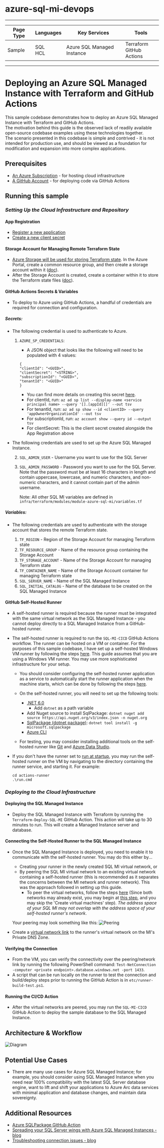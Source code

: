 # azure-sql-mi-devops

---

| Page Type | Languages    | Key Services               | Tools                         |
| --------- | ------------ | -------------------------- | ----------------------------- |
| Sample    | SQL <br> HCL | Azure SQL Managed Instance | Terraform <br> GitHub Actions |

---

# Deploying an Azure SQL Managed Instance with Terraform and GitHub Actions

This sample codebase demonstrates how to deploy an Azure SQL Managed Instance with Terraform and GitHub Actions.
<br>
The motivation behind this guide is the observed lack of readily available open-source codebase examples using these technologies together.
<br>
The scenario presented in this codebase is simple and contrived - it is not intended for production use, and should be viewed as a foundation for modification and expansion into more complex applications.

## Prerequisites

- [An Azure Subscription](https://azure.microsoft.com/en-us/free/) - for hosting cloud infrastructure
- [A GitHub Account](https://github.com/join) - for deploying code via GitHub Actions

## Running this sample

### _*Setting Up the Cloud Infrastructure and Repository*_

#### App Registration

- [Register a new application](https://learn.microsoft.com/en-us/azure/active-directory/develop/quickstart-register-app)
- [Create a new client secret](https://learn.microsoft.com/en-us/azure/active-directory/develop/quickstart-register-app#add-a-client-secret)

#### Storage Account for Managing Remote Terraform State

- [Azure Storage will be used for storing Terraform state](https://learn.microsoft.com/en-us/azure/developer/terraform/store-state-in-azure-storage?tabs=azure-cli). In the Azure Portal, create a common resource group, and then create a storage account within it ([doc](https://docs.microsoft.com/en-us/azure/storage/common/storage-account-create?tabs=azure-portal)).
- After the Storage Account is created, create a container within it to store the Terraform state files ([doc](https://docs.microsoft.com/en-us/azure/storage/blobs/storage-quickstart-blobs-portal#create-a-container)).

#### GitHub Actions Secrets & Variables

- To deploy to Azure using GitHub Actions, a handful of credentials are required for connection and configuration.

##### Secrets:

- The following credential is used to authenticate to Azure.

  1.  `AZURE_SP_CREDENTIALS`:

      - A JSON object that looks like the following will need to be populated with 4 values:

      ```
      {
      "clientId": "<GUID>",
      "clientSecret": "<STRING>",
      "subscriptionId": "<GUID>",
      "tenantId": "<GUID>"
      }
      ```

      - You can find more details on creating this secret [here](https://github.com/marketplace/actions/azure-login#configure-a-service-principal-with-a-secret).
      - For clientId, run: `az ad sp list --display-name <service principal name> --query '[].[appId][]' --out tsv`
      - For tenantId, run: `az ad sp show --id <clientID> --query 'appOwnerOrganizationId' --out tsv`
      - For subscriptionId, run: `az account show --query id --output tsv`
      - For clientSecret: This is the client secret created alongside the App Registration above

- The following credentials are used to set up the Azure SQL Managed Instance.

  2.  `SQL_ADMIN_USER` - Username you want to use for the SQL Server
  3.  `SQL_ADMIN_PASSWORD` - Password you want to use for the SQL Server. Note that the password must be at least 16 characters in length and contain uppercase, lowercase, and numeric characters, and non-numeric characters, and it cannot contain part of the admin username.

      Note: All other SQL MI variables are defined in `infra/terraform/modules/module-azure-sql-mi/variables.tf`

##### Variables:

- The following credentials are used to authenticate with the storage account that stores the remote Terraform state.

  1.  `TF_REGION` - Region of the Storage Account for managing Terraform state
  2.  `TF_RESOURCE_GROUP` - Name of the resource group containing the Storage Account
  3.  `TF_STORAGE_ACCOUNT` - Name of the Storage Account for managing Terraform state
  4.  `TF_CONTAINER_NAME` - Name of the Storage Account container for managing Terraform state
  5.  `SQL_SERVER_NAME` - Name of the SQL Managed Instance
  6.  `SQL_INITIAL_CATALOG` - Name of the database to be created on the SQL Managed Instance

#### GitHub Self-Hosted Runner

- A self-hosted runner is required because the runner must be integrated with the same virtual network as the SQL Managed Instance - you cannot deploy directly to a SQL Managed Instance from a GitHub-hosted runner.
- The self-hosted runner is required to run the `SQL-MI-CICD` GitHub Actions workflow. The runner can be hosted on a VM or container. For the purposes of this sample codebase, I have set up a self-hosted Windows VM runner by following the steps [here](https://docs.github.com/en/actions/hosting-your-own-runners/managing-self-hosted-runners/adding-self-hosted-runners). This guide assumes that you are using a Windows VM runner. You may use more sophisticated infrastructure for your setup.

  - You should consider configuring the self-hosted runner application as a service to automatically start the runner application when the machine starts, which can be done by following the steps [here](https://docs.github.com/en/actions/hosting-your-own-runners/managing-self-hosted-runners/configuring-the-self-hosted-runner-application-as-a-service?platform=windows).
  - On the self-hosted runner, you will need to set up the following tools:

    - [.NET 6.0](https://dotnet.microsoft.com/en-us/download/dotnet/6.0)
      - Add `dotnet` as a path variable
    - Add Nuget source to install SqlPackage: `dotnet nuget add source https://api.nuget.org/v3/index.json -n nuget.org`
    - [SqlPackage (dotnet package)](https://learn.microsoft.com/en-us/sql/tools/sqlpackage/sqlpackage-download?view=sql-server-ver16#installation-cross-platform): `dotnet tool install -g microsoft.sqlpackage`
    - [Azure CLI](https://docs.microsoft.com/en-us/cli/azure/install-azure-cli-windows?tabs=azure-cli)

  - For testing, you may consider installing additional tools on the self-hosted runner like [Git](https://git-scm.com/downloads) and [Azure Data Studio](https://docs.microsoft.com/en-us/sql/azure-data-studio/download-azure-data-studio?view=sql-server-ver15).

- If you don't have the runner set to [run at startup](https://docs.github.com/en/actions/hosting-your-own-runners/managing-self-hosted-runners/configuring-the-self-hosted-runner-application-as-a-service?platform=windows), you may run the self-hosted runner on the VM by navigating to the directory containing the runner service, and starting it. For example:
  ```
  cd actions-runner
  .\run.cmd
  ```

### _*Deploying to the Cloud Infrastructure*_

#### Deploying the SQL Managed Instance

- Deploy the SQL Managed Instance with Terraform by running the `Terraform-Deploy-SQL-MI` GitHub Action. This action will take up to 30 minutes to run. This will create a Managed Instance server and database.

#### Connecting the Self-Hosted Runner to the SQL Managed Instance

- Once the SQL Managed Instance is deployed, you need to enable it to communicate with the self-hosted runner. You may do this either by...

  - Creating your runner in the newly created SQL MI virtual network, or
  - By peering the SQL MI virtual network to an existing virtual network containing a self-hosted runner (this is recommended as it separates the concerns between the MI network and runner network). This was the approach followed in setting up this guide.
    - To peer the virtual networks, follow the steps [here](https://docs.microsoft.com/en-us/azure/virtual-network/tutorial-connect-virtual-networks-portal) (Since both networks may already exist, you may begin at [this step](https://learn.microsoft.com/en-us/azure/virtual-network/tutorial-connect-virtual-networks-portal#create-virtual-network-peer), and you may skip the 'Create virtual machines' step). _The address space of your SQL MI may not overlap with the address space of your self-hosted runner's network_.

  Your peering may look something like this:
  ![Peering](./docs/images/peering.png)

- Create a [virtual network link](https://learn.microsoft.com/en-us/azure/dns/private-dns-virtual-network-links) to the runner's virtual network on the MI's Private DNS Zone.

#### Verifying the Connection

- From the VM, you can verify the connectivity over the peering/network link by running the following PowerShell command: `Test-NetConnection -computer <private endpoint>.database.windows.net -port 1433`.
- A script that can be run locally on the runner to test the connection and build/deploy steps prior to running the GitHub Action is in `etc/runner-build-test.ps1`.

#### Running the CI/CD Action

- After the virtual networks are peered, you may run the `SQL-MI-CICD` GitHub Action to deploy the sample database to the SQL Managed Instance.

## Architecture & Workflow

![Diagram](./docs/images/diagram.png)

## Potential Use Cases

- There are many use cases for Azure SQL Managed Instance; for example, you should consider using SQL Managed Instance when you need near 100% compatibility with the latest SQL Server database engine, want to lift and shift your applications to Azure Arc data services with minimal application and database changes, and maintain data sovereignty.

## Additional Resources

- [Azure SQLPackage GitHub Action](https://github.com/Azure/run-sqlpackage-action)
- [Spreading your SQL Server wings with Azure SQL Managed Instances - blog](https://www.kevinrchant.com/2023/05/06/spreading-your-sql-server-wings-with-azure-sql-managed-instances/)
- [Troubleshooting connection issues - blog](https://www.techbrothersit.com/2021/09/connection-was-denied-since-deny-public.html?m=1)
